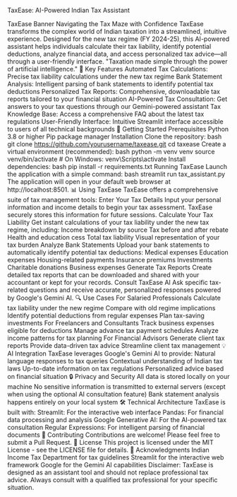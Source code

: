 TaxEase: AI-Powered Indian Tax Assistant

TaxEase Banner
Navigating the Tax Maze with Confidence
TaxEase transforms the complex world of Indian taxation into a streamlined, intuitive experience. Designed for the new tax regime (FY 2024-25), this AI-powered assistant helps individuals calculate their tax liability, identify potential deductions, analyze financial data, and access personalized tax advice—all through a user-friendly interface.
"Taxation made simple through the power of artificial intelligence."
🌟 Key Features
Automated Tax Calculations: Precise tax liability calculations under the new tax regime
Bank Statement Analysis: Intelligent parsing of bank statements to identify potential tax deductions
Personalized Tax Reports: Comprehensive, downloadable tax reports tailored to your financial situation
AI-Powered Tax Consultation: Get answers to your tax questions through our Gemini-powered assistant
Tax Knowledge Base: Access a comprehensive FAQ about the latest tax regulations
User-Friendly Interface: Intuitive Streamlit interface accessible to users of all technical backgrounds
🚀 Getting Started
Prerequisites
Python 3.8 or higher
Pip package manager
Installation
Clone the repository:
bash
git clone https://github.com/yourusername/taxease.git
cd taxease
Create a virtual environment (recommended):
bash
python -m venv venv
source venv/bin/activate  # On Windows: venv\Scripts\activate
Install dependencies:
bash
pip install -r requirements.txt
Running TaxEase
Launch the application with a simple command:
bash
streamlit run tax_assistant.py
The application will open in your default web browser at http://localhost:8501.
📊 Using TaxEase
TaxEase offers a comprehensive suite of tax management tools:
Enter Your Tax Details
Input your personal information and income details to begin your tax assessment. TaxEase securely stores this information for future sessions.
Calculate Your Tax Liability
Get instant calculations of your tax liability under the new tax regime, including:
Income breakdown by source
Tax before and after rebate
Health and education cess
Total tax liability
Visual representation of your tax burden
Analyze Bank Statements
Upload your bank statements to automatically identify potential tax deductions:
Medical expenses
Education expenses
Housing-related payments
Insurance premiums
Investments
Charitable donations
Business expenses
Generate Tax Reports
Create detailed tax reports that can be downloaded and shared with your accountant or kept for your records.
Consult TaxEase AI
Ask specific tax-related questions and receive accurate, personalized responses powered by Google's Gemini AI.
🔍 Use Cases
For Salaried Professionals
Calculate tax liability under the new regime
Compare with old regime implications
Identify potential deductions from regular expenses
Plan tax-saving investments
For Freelancers and Consultants
Track business expenses eligible for deductions
Manage advance tax payment schedules
Analyze income patterns for tax planning
For Financial Advisors
Generate client tax reports
Provide data-driven tax advice
Streamline client tax management
💡 AI Integration
TaxEase leverages Google's Gemini AI to provide:
Natural language responses to tax queries
Contextual understanding of Indian tax laws
Up-to-date information on tax regulations
Personalized advice based on financial situation
🔒 Privacy and Security
All data is stored locally on your machine
No sensitive information is transmitted to external servers (except when using the optional AI consultation feature)
Bank statement analysis happens entirely on your local system
🛠️ Technical Architecture
TaxEase is built with:
Streamlit: For the interactive web interface
Pandas: For financial data processing and analysis
Google Generative AI: For the AI-powered tax consultation
Regular Expressions: For intelligent parsing of financial documents
🤝 Contributing
Contributions are welcome! Please feel free to submit a Pull Request.
📝 License
This project is licensed under the MIT License - see the LICENSE file for details.
🙏 Acknowledgments
Indian Income Tax Department for tax guidelines
Streamlit for the interactive web framework
Google for the Gemini AI capabilities
Disclaimer: TaxEase is designed as an assistant tool and should not replace professional tax advice. Always consult with a qualified tax professional for your specific situation.
